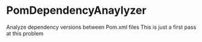 # PomDependencyAnaylyzer
Analyze dependency versions between Pom.xml files
This is just a first pass at this problem